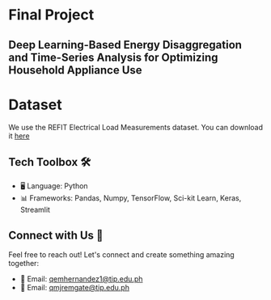 # Final Project

## Deep Learning-Based Energy Disaggregation and Time-Series Analysis for Optimizing Household Appliance Use


# Dataset
We use the REFIT Electrical Load Measurements dataset. You can download it [here](http://redd.csail.mit.edu/)

## Tech Toolbox 🛠️


- 🖥️ Language: Python
- 📊 Frameworks: Pandas, Numpy, TensorFlow, Sci-kit Learn, Keras, Streamlit

## Connect with Us 📲

Feel free to reach out! Let's connect and create something amazing together:

- 📧 Email: [qemhernandez1@tip.edu.ph](mailto:qemhernandez1@tip.edu.ph)
- 📧 Email: [qmjremgate@tip.edu.ph](mailto:qmjremgate@tip.edu.ph)
